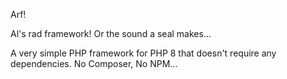 Arf!

Al's rad framework! Or the sound a seal makes...

A very simple PHP framework for PHP 8 that doesn't require any dependencies. No Composer, No NPM...
